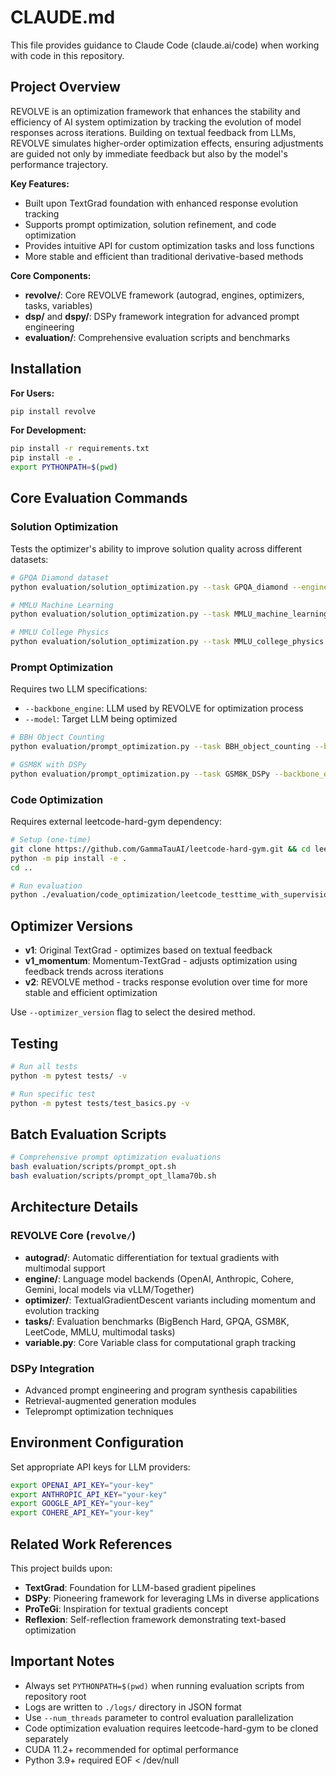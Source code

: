 # CLAUDE.md

This file provides guidance to Claude Code (claude.ai/code) when working with code in this repository.

## Project Overview

REVOLVE is an optimization framework that enhances the stability and efficiency of AI system optimization by tracking the evolution of model responses across iterations. Building on textual feedback from LLMs, REVOLVE simulates higher-order optimization effects, ensuring adjustments are guided not only by immediate feedback but also by the model's performance trajectory.

**Key Features:**
- Built upon TextGrad foundation with enhanced response evolution tracking
- Supports prompt optimization, solution refinement, and code optimization
- Provides intuitive API for custom optimization tasks and loss functions
- More stable and efficient than traditional derivative-based methods

**Core Components:**
- **revolve/**: Core REVOLVE framework (autograd, engines, optimizers, tasks, variables)
- **dsp/** and **dspy/**: DSPy framework integration for advanced prompt engineering
- **evaluation/**: Comprehensive evaluation scripts and benchmarks

## Installation

**For Users:**
```bash
pip install revolve
```

**For Development:**
```bash
pip install -r requirements.txt
pip install -e .
export PYTHONPATH=$(pwd)
```

## Core Evaluation Commands

### Solution Optimization
Tests the optimizer's ability to improve solution quality across different datasets:

```bash
# GPQA Diamond dataset
python evaluation/solution_optimization.py --task GPQA_diamond --engine gpt-4o --num_threads 10 --optimizer_version v2

# MMLU Machine Learning  
python evaluation/solution_optimization.py --task MMLU_machine_learning --engine gpt-4o --num_threads 10 --optimizer_version v2

# MMLU College Physics
python evaluation/solution_optimization.py --task MMLU_college_physics --engine gpt-4o --num_threads 10 --optimizer_version v2
```

### Prompt Optimization
Requires two LLM specifications:
- `--backbone_engine`: LLM used by REVOLVE for optimization process
- `--model`: Target LLM being optimized

```bash
# BBH Object Counting
python evaluation/prompt_optimization.py --task BBH_object_counting --backbone_engine gpt-4o --model gpt-3.5-turbo --num_threads 10 --optimizer_version v2

# GSM8K with DSPy
python evaluation/prompt_optimization.py --task GSM8K_DSPy --backbone_engine gpt-4o --model gpt-3.5-turbo --num_threads 10 --optimizer_version v2
```

### Code Optimization
Requires external leetcode-hard-gym dependency:

```bash
# Setup (one-time)
git clone https://github.com/GammaTauAI/leetcode-hard-gym.git && cd leetcode-hard-gym
python -m pip install -e .
cd ..

# Run evaluation
python ./evaluation/code_optimization/leetcode_testtime_with_supervision.py --engine meta-llama/Meta-Llama-3.1-70B-Instruct --optimizer_version v2 --size 200
```

## Optimizer Versions

- **v1**: Original TextGrad - optimizes based on textual feedback
- **v1_momentum**: Momentum-TextGrad - adjusts optimization using feedback trends across iterations  
- **v2**: REVOLVE method - tracks response evolution over time for more stable and efficient optimization

Use `--optimizer_version` flag to select the desired method.

## Testing

```bash
# Run all tests
python -m pytest tests/ -v

# Run specific test
python -m pytest tests/test_basics.py -v
```

## Batch Evaluation Scripts

```bash
# Comprehensive prompt optimization evaluations
bash evaluation/scripts/prompt_opt.sh
bash evaluation/scripts/prompt_opt_llama70b.sh
```

## Architecture Details

### REVOLVE Core (`revolve/`)
- **autograd/**: Automatic differentiation for textual gradients with multimodal support
- **engine/**: Language model backends (OpenAI, Anthropic, Cohere, Gemini, local models via vLLM/Together)
- **optimizer/**: TextualGradientDescent variants including momentum and evolution tracking
- **tasks/**: Evaluation benchmarks (BigBench Hard, GPQA, GSM8K, LeetCode, MMLU, multimodal tasks)
- **variable.py**: Core Variable class for computational graph tracking

### DSPy Integration
- Advanced prompt engineering and program synthesis capabilities
- Retrieval-augmented generation modules
- Teleprompt optimization techniques

## Environment Configuration

Set appropriate API keys for LLM providers:
```bash
export OPENAI_API_KEY="your-key"
export ANTHROPIC_API_KEY="your-key"  
export GOOGLE_API_KEY="your-key"
export COHERE_API_KEY="your-key"
```

## Related Work References

This project builds upon:
- **TextGrad**: Foundation for LLM-based gradient pipelines
- **DSPy**: Pioneering framework for leveraging LMs in diverse applications
- **ProTeGi**: Inspiration for textual gradients concept
- **Reflexion**: Self-reflection framework demonstrating text-based optimization

## Important Notes

- Always set `PYTHONPATH=$(pwd)` when running evaluation scripts from repository root
- Logs are written to `./logs/` directory in JSON format
- Use `--num_threads` parameter to control evaluation parallelization
- Code optimization evaluation requires leetcode-hard-gym to be cloned separately
- CUDA 11.2+ recommended for optimal performance
- Python 3.9+ required
EOF < /dev/null